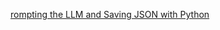 [rompting the LLM and Saving JSON with Python](https://build5nines.com/how-to-write-ai-prompts-that-output-valid-json-data/)
